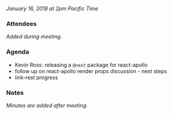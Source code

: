 *January 16, 2018 at 2pm Pacific Time*
 
### Attendees
*Added during meeting.*

### Agenda
- Kevin Ross: releasing a `@next` package for react-apollo
- follow up on react-apollo render props discussion - next steps
- link-rest progress

### Notes
*Minutes are added after meeting.*

